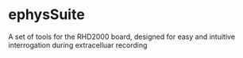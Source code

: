 # ephysSuite
A set of tools for the RHD2000 board, designed for easy and intuitive interrogation during extracelluar recording 
